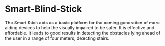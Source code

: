 # Smart-Blind-Stick
The Smart Stick acts as a basic platform for the coming generation of more aiding devices to help the visually impaired to be safer. It is effective and affordable. It leads to good results in detecting the obstacles lying ahead of the user in a range of four meters, detecting stairs.
